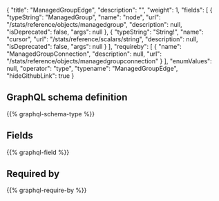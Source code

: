 {
  "title": "ManagedGroupEdge",
  "description": "",
  "weight": 1,
  "fields": [
    {
      "typeString": "ManagedGroup",
      "name": "node",
      "url": "/stats/reference/objects/managedgroup",
      "description": null,
      "isDeprecated": false,
      "args": null
    },
    {
      "typeString": "String!",
      "name": "cursor",
      "url": "/stats/reference/scalars/string",
      "description": null,
      "isDeprecated": false,
      "args": null
    }
  ],
  "requireby": [
    {
      "name": "ManagedGroupConnection",
      "description": null,
      "url": "/stats/reference/objects/managedgroupconnection"
    }
  ],
  "enumValues": null,
  "operator": "type",
  "typename": "ManagedGroupEdge",
  "hideGithubLink": true
}
## GraphQL schema definition

{{% graphql-schema-type %}}

## Fields

{{% graphql-field %}}

## Required by

{{% graphql-require-by %}}
